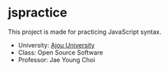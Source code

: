 # jspractice

This project is made for practicing JavaScript syntax.

- University: [Ajou University][1]
- Class: Open Source Software
- Professor: Jae Young Choi

[1]: https://www.ajou.ac.kr/ "Link to homepage."

